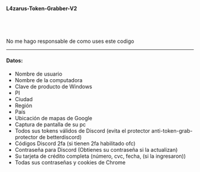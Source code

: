 ####  L4zarus-Token-Grabber-V2


##  ‎ ‎ ‎ ‎ ‎ ‎ ‎ ‎ ‎ ‎ ‎ ‎ ‎ ‎ 

No me hago responsable de como uses este codigo

---

####  Datos:
 - Nombre de   usuario
 - Nombre de   la computadora
 -   Clave de producto de Windows
 -   PI
 -   Ciudad
 -   Región
 -   País
 -   Ubicación de mapas de Google
 -   Captura de pantalla de su pc
 -   Todos sus tokens válidos de Discord (evita el protector anti-token-grab-protector de betterdiscord)
 -   Códigos Discord 2fa (si tienen 2fa habilitado ofc)
 -   Contraseña para Discord (Obtienes su contraseña si la actualizan)
 -   Su tarjeta de crédito completa (número, cvc, fecha, (si la ingresaron))
 -   Todas sus contraseñas y cookies de Chrome

